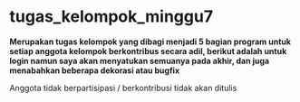 # tugas_kelompok_minggu7

**Merupakan tugas kelompok yang dibagi menjadi 5 bagian program untuk setiap anggota kelompok berkontribus secara adil, berikut adalah untuk login namun saya akan menyatukan semuanya pada akhir, dan juga menabahkan beberapa dekorasi atau bugfix**

Anggota tidak berpartisipasi / berkontribusi tidak akan ditulis
